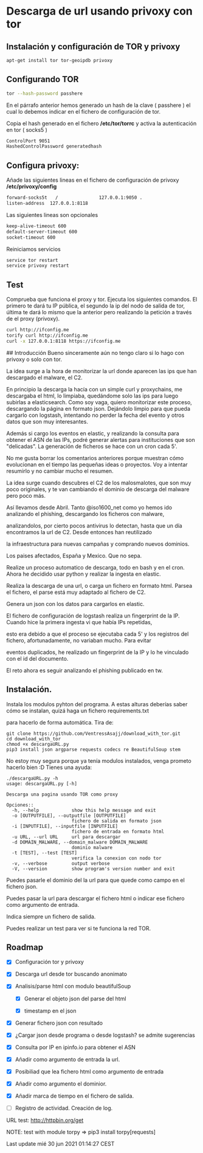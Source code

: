 # Descarga de url usando privoxy con tor

## Instalación y configuración de TOR y privoxy
```bash
apt-get install tor tor-geoipdb privoxy
```

## Configurando TOR
```bash
tor --hash-password passhere 
```
En el párrafo anterior hemos generado un hash de la clave ( passhere ) el cual lo debemos indicar en el fichero de configuración de tor.<p>
Copia el hash generado en el fichero **/etc/tor/torrc** y activa la autenticación en tor ( socks5 )
```bash
ControlPort 9051
HashedControlPassword generatedhash
```

## Configura privoxy:
Añade las siguientes lineas en el fichero de configuración de privoxy **/etc/privoxy/config**<p>
```bash
forward-socks5t   /               127.0.0.1:9050 .
listen-address  127.0.0.1:8118
``` 
Las siguientes lineas son opcionales<p>
```bash
keep-alive-timeout 600
default-server-timeout 600
socket-timeout 600
```
Reiniciamos servicios
```bash
service tor restart
service privoxy restart
```

## Test 
Comprueba que funciona el proxy y tor. Ejecuta los siguientes comandos. El primero te dará tu IP pública, el segundo la
ip del nodo de salida de tor, última te dará lo mismo que la anterior pero realizando la petición a través de el proxy (privoxy).    
```bash
curl http://ifconfig.me 
torify curl http://ifconfig.me
curl -x 127.0.0.1:8118 https://ifconfig.me
```
<p>
## Introducción
Bueno sinceramente aún no tengo claro si lo hago con privoxy o solo con tor.<p>
La idea surge a la hora de monitorizar la url donde aparecen las ips que han descargado el malware, el C2.<p>
En principio la descarga la hacía con un simple curl y proxychains, me descargaba el html, lo limpiaba, quedándome solo las ips para luego subirlas
a elasticsearch. Como soy vaga, quiero monitorizar este proceso, descargando la página en formato json. Dejándolo limpio para que pueda cargarlo
con logstash, intentando no perder la fecha del evento y otros datos que son muy interesantes.<p>
Además si cargo los eventos en elastic, y realizando la consulta para obtener el ASN de las IPs, podré generar alertas para instituciones
que son "delicadas".
La generación de ficheros se hace con un cron cada 5'.    

No me gusta borrar los comentarios anteriores porque muestran cómo evolucionan en el tiempo las pequeñas ideas o proyectos.
Voy a intentar resumirlo y no cambiar mucho el resumen.<p>
La idea surge cuando descubres el C2 de los malosmalotes, que son muy poco originales, y te van cambiando el dominio de 
descarga del malware pero poco más. <p>
Así llevamos desde Abril. Tanto @iso1600_net como yo hemos ido analizando el phishing, descargando los ficheros con malware, <p>
analizandolos, por cierto pocos antivirus lo detectan, hasta que un día encontramos la url de C2. Desde entonces han reutilizado<p>
la infraestructura para nuevas campañas y comprando nuevos dominios.<p>
Los paises afectados, España y Mexico. Que no sepa. <p>
Realize un proceso automatico de descarga, todo en bash y en el cron. Ahora he decidido usar python y realizar la ingesta en elastic.<p>


Realiza la descarga de una url, o carga un fichero en formato html. Parsea el fichero, el parse está muy adaptado al fichero de C2.<p>
Genera un json con los datos para cargarlos en elastic. <p>
El fichero de configuración de logstash realiza un fingerprint de la IP. Cuando hice la primera ingesta vi que había IPs repetidas,<p>
esto era debido a que el proceso se ejecutaba cada 5' y los registros del fichero, afortunadamente, no variaban mucho. Para evitar<p>
eventos duplicados, he realizado un fingerprint de la IP y lo he vinculado con el id del documento.

El reto ahora es seguir analizando el phishing publicado en tw.

## Instalación.
Instala los modulos pyhton del programa. A estas alturas deberías saber cómo se instalan, quizá haga un fichero requirements.txt <p>
para hacerlo de forma automática. Tira de:
```
git clone https://github.com/VentressAsajj/download_with_tor.git
cd download_with_tor
chmod +x descargaURL.py 
pip3 install json argparse requests codecs re BeautifulSoup stem
```
No estoy muy segura porque ya tenía modulos instalados, venga prometo hacerlo bien :D
Tienes una ayuda:
```
./descargaURL.py -h
usage: descargaURL.py [-h]

Descarga una pagina usando TOR como proxy

Opciones::
  -h, --help            show this help message and exit
  -o [OUTPUTFILE], --outputfile [OUTPUTFILE]
                        fichero de salida en formato json
  -i [INPUTFILE], --inputfile [INPUTFILE]
                        fichero de entrada en formato html
  -u URL, --url URL     url para descargar
  -d DOMAIN_MALWARE, --domain_malware DOMAIN_MALWARE
                        dominio malware
  -t [TEST], --test [TEST]
                        verifica la conexion con nodo tor
  -v, --verbose         output verbose
  -V, --version         show program's version number and exit

```
Puedes pasarle el dominio del la url para que quede como campo en el fichero json.<p>
Puedes pasar la url para descargar el fichero html o indicar ese fichero como argumento de entrada.<p>
Indica siempre un fichero de salida.<p>
Puedes realizar un test para ver si te funciona la red TOR.<p>

## Roadmap
- [x] Configuración tor y privoxy<p>
- [x] Descarga url desde tor buscando anonimato<p>
- [x] Analisis/parse html con modulo beautifulSoup<p>
  - [x] Generar el objeto json del parse del html<p>
  - [x] timestamp en el json<p>
- [x] Generar fichero json con resultado<p>
- [x] ¿Cargar json desde programa o desde logstash? se admite sugerencias<p>
- [x] Consulta por IP en ipinfo.io para obtener el ASN 
- [X] Añadir como argumento de entrada la url.<p>
- [X] Posibiliad que lea fichero html como argumento de entrada<p>
- [X] Añadir como argumento el dominior.<p>
- [X] Añadir marca de tiempo en el fichero de salida.<p>
- [ ] Registro de actividad. Creación de log.<p>



URL test: http://httpbin.org/get <p>
NOTE: test with module torpy =>  pip3 install torpy[requests]<p>
Last update  mié 30 jun 2021 01:14:27 CEST
